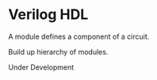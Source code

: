 # Verilog HDL

A module defines a component of a circuit.

Build up hierarchy of modules.

Under Development

